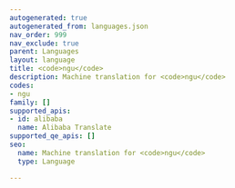```yaml
---
autogenerated: true
autogenerated_from: languages.json
nav_order: 999
nav_exclude: true
parent: Languages
layout: language
title: <code>ngu</code>
description: Machine translation for <code>ngu</code>
codes:
- ngu
family: []
supported_apis:
- id: alibaba
  name: Alibaba Translate
supported_qe_apis: []
seo:
  name: Machine translation for <code>ngu</code>
  type: Language

---
```


